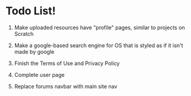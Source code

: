# Todo List!
1) Make uploaded resources have "profile" pages, similar to projects on Scratch

2) Make a google-based search engine for OS that is styled as if it isn't made by google

3) Finish the Terms of Use and Privacy Policy

4) Complete user page

5) Replace forums navbar with main site nav
